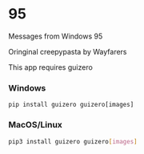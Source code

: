 # 95
Messages from Windows 95

Oringinal creepypasta by Wayfarers

This app requires guizero

### Windows
```
pip install guizero guizero[images]

```

### MacOS/Linux
```bash
pip3 install guizero guizero[images]

```
